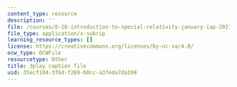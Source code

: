 ```yaml
---
content_type: resource
description: ''
file: /courses/8-20-introduction-to-special-relativity-january-iap-2021/35ecf1043f6df269b0cca37eda7da199_Sa1DMeTf8U8.srt
file_type: application/x-subrip
learning_resource_types: []
license: https://creativecommons.org/licenses/by-nc-sa/4.0/
ocw_type: OCWFile
resourcetype: Other
title: 3play caption file
uid: 35ecf104-3f6d-f269-b0cc-a37eda7da199
---
```

